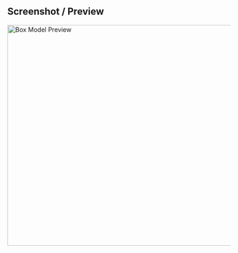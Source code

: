 ## Screenshot / Preview

<img src="assignment-3.png" alt="Box Model Preview" width="700" height="500"/>
